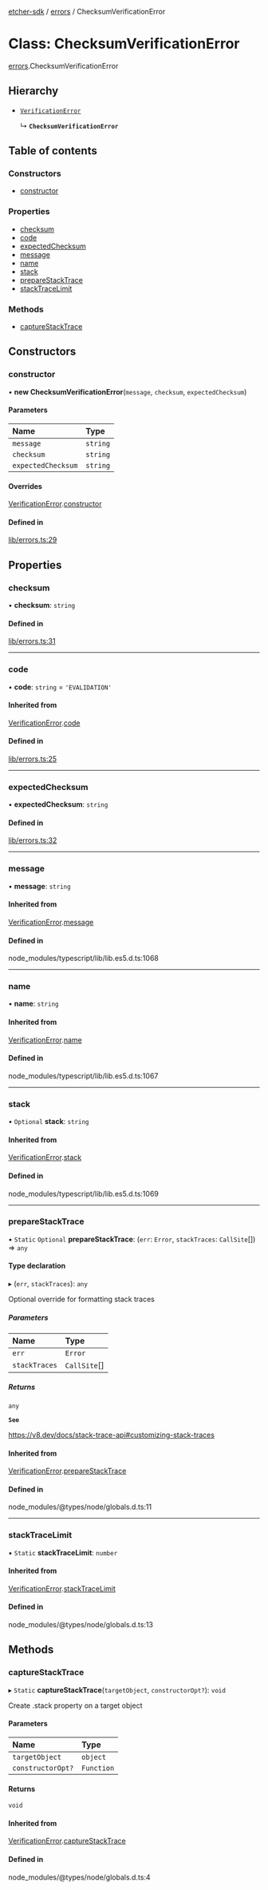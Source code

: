 [etcher-sdk](../README.md) / [errors](../modules/errors.md) / ChecksumVerificationError

# Class: ChecksumVerificationError

[errors](../modules/errors.md).ChecksumVerificationError

## Hierarchy

- [`VerificationError`](errors.VerificationError.md)

  ↳ **`ChecksumVerificationError`**

## Table of contents

### Constructors

- [constructor](errors.ChecksumVerificationError.md#constructor)

### Properties

- [checksum](errors.ChecksumVerificationError.md#checksum)
- [code](errors.ChecksumVerificationError.md#code)
- [expectedChecksum](errors.ChecksumVerificationError.md#expectedchecksum)
- [message](errors.ChecksumVerificationError.md#message)
- [name](errors.ChecksumVerificationError.md#name)
- [stack](errors.ChecksumVerificationError.md#stack)
- [prepareStackTrace](errors.ChecksumVerificationError.md#preparestacktrace)
- [stackTraceLimit](errors.ChecksumVerificationError.md#stacktracelimit)

### Methods

- [captureStackTrace](errors.ChecksumVerificationError.md#capturestacktrace)

## Constructors

### constructor

• **new ChecksumVerificationError**(`message`, `checksum`, `expectedChecksum`)

#### Parameters

| Name | Type |
| :------ | :------ |
| `message` | `string` |
| `checksum` | `string` |
| `expectedChecksum` | `string` |

#### Overrides

[VerificationError](errors.VerificationError.md).[constructor](errors.VerificationError.md#constructor)

#### Defined in

[lib/errors.ts:29](https://github.com/balena-io-modules/etcher-sdk/blob/a70e73b/lib/errors.ts#L29)

## Properties

### checksum

• **checksum**: `string`

#### Defined in

[lib/errors.ts:31](https://github.com/balena-io-modules/etcher-sdk/blob/a70e73b/lib/errors.ts#L31)

___

### code

• **code**: `string` = `'EVALIDATION'`

#### Inherited from

[VerificationError](errors.VerificationError.md).[code](errors.VerificationError.md#code)

#### Defined in

[lib/errors.ts:25](https://github.com/balena-io-modules/etcher-sdk/blob/a70e73b/lib/errors.ts#L25)

___

### expectedChecksum

• **expectedChecksum**: `string`

#### Defined in

[lib/errors.ts:32](https://github.com/balena-io-modules/etcher-sdk/blob/a70e73b/lib/errors.ts#L32)

___

### message

• **message**: `string`

#### Inherited from

[VerificationError](errors.VerificationError.md).[message](errors.VerificationError.md#message)

#### Defined in

node_modules/typescript/lib/lib.es5.d.ts:1068

___

### name

• **name**: `string`

#### Inherited from

[VerificationError](errors.VerificationError.md).[name](errors.VerificationError.md#name)

#### Defined in

node_modules/typescript/lib/lib.es5.d.ts:1067

___

### stack

• `Optional` **stack**: `string`

#### Inherited from

[VerificationError](errors.VerificationError.md).[stack](errors.VerificationError.md#stack)

#### Defined in

node_modules/typescript/lib/lib.es5.d.ts:1069

___

### prepareStackTrace

▪ `Static` `Optional` **prepareStackTrace**: (`err`: `Error`, `stackTraces`: `CallSite`[]) => `any`

#### Type declaration

▸ (`err`, `stackTraces`): `any`

Optional override for formatting stack traces

##### Parameters

| Name | Type |
| :------ | :------ |
| `err` | `Error` |
| `stackTraces` | `CallSite`[] |

##### Returns

`any`

**`See`**

https://v8.dev/docs/stack-trace-api#customizing-stack-traces

#### Inherited from

[VerificationError](errors.VerificationError.md).[prepareStackTrace](errors.VerificationError.md#preparestacktrace)

#### Defined in

node_modules/@types/node/globals.d.ts:11

___

### stackTraceLimit

▪ `Static` **stackTraceLimit**: `number`

#### Inherited from

[VerificationError](errors.VerificationError.md).[stackTraceLimit](errors.VerificationError.md#stacktracelimit)

#### Defined in

node_modules/@types/node/globals.d.ts:13

## Methods

### captureStackTrace

▸ `Static` **captureStackTrace**(`targetObject`, `constructorOpt?`): `void`

Create .stack property on a target object

#### Parameters

| Name | Type |
| :------ | :------ |
| `targetObject` | `object` |
| `constructorOpt?` | `Function` |

#### Returns

`void`

#### Inherited from

[VerificationError](errors.VerificationError.md).[captureStackTrace](errors.VerificationError.md#capturestacktrace)

#### Defined in

node_modules/@types/node/globals.d.ts:4
